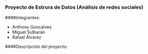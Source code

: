 ### Proyecto de Estrura de Datos (Análisis de redes sociales)

####Integrantes:

- Anthony Goncalves
- Miguel  Sulbarán
- Rafael Álvarez

####Descripción del proyecto:
